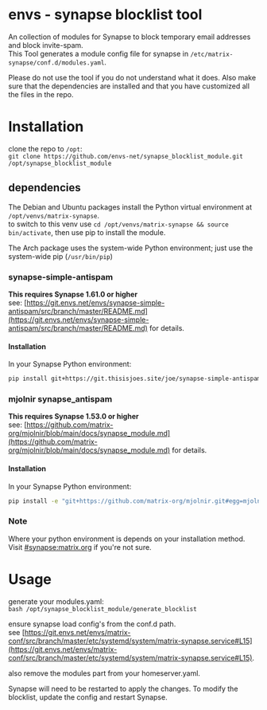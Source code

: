 # envs - synapse blocklist tool
An collection of modules for Synapse to block temporary email addresses and block invite-spam.  
This Tool generates a module config file for synapse in `/etc/matrix-synapse/conf.d/modules.yaml`.

Please do not use the tool if you do not understand what it does. Also make sure that the dependencies are installed and that you have customized all the files in the repo.

# Installation

clone the repo to `/opt`:  
`git clone https://github.com/envs-net/synapse_blocklist_module.git /opt/synapse_blocklist_module`

## dependencies

The Debian and Ubuntu packages install the Python virtual environment at `/opt/venvs/matrix-synapse`.  
to switch to this venv use `cd /opt/venvs/matrix-synapse && source bin/activate`, then use pip to install the module.

The Arch package uses the system-wide Python environment; just use the system-wide pip (`/usr/bin/pip`)

### synapse-simple-antispam

**This requires Synapse 1.61.0 or higher**  
see: [https://git.envs.net/envs/synapse-simple-antispam/src/branch/master/README.md](https://git.envs.net/envs/synapse-simple-antispam/src/branch/master/README.md) for details.

#### Installation

In your Synapse Python environment:
```bash
pip install git+https://git.thisisjoes.site/joe/synapse-simple-antispam
```

### mjolnir synapse_antispam

**This requires Synapse 1.53.0 or higher**  
see: [https://github.com/matrix-org/mjolnir/blob/main/docs/synapse_module.md](https://github.com/matrix-org/mjolnir/blob/main/docs/synapse_module.md) for details.

#### Installation

In your Synapse Python environment:
```bash
pip install -e "git+https://github.com/matrix-org/mjolnir.git#egg=mjolnir&subdirectory=synapse_antispam"
```

### Note

Where your python environment is depends on your installation method. Visit
[#synapse:matrix.org](https://matrix.to/#/#synapse:matrix.org) if you're not sure.

# Usage

generate your modules.yaml:  
`bash /opt/synapse_blocklist_module/generate_blocklist`

ensure synapse load config's from the conf.d path.  
see [https://git.envs.net/envs/matrix-conf/src/branch/master/etc/systemd/system/matrix-synapse.service#L15](https://git.envs.net/envs/matrix-conf/src/branch/master/etc/systemd/system/matrix-synapse.service#L15).

also remove the modules part from your homeserver.yaml.

Synapse will need to be restarted to apply the changes. To modify the blocklist, update the config and restart Synapse.
